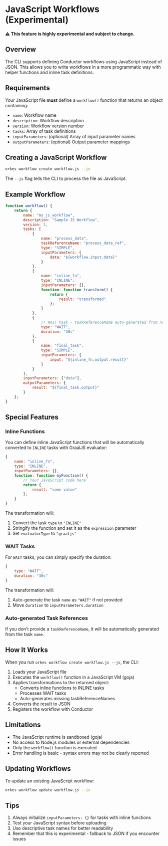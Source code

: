 # JavaScript Workflows (Experimental)

⚠️ **This feature is highly experimental and subject to change.**

## Overview

The CLI supports defining Conductor workflows using JavaScript instead of JSON. This allows you to write workflows in a more programmatic way with helper functions and inline task definitions.

## Requirements

Your JavaScript file **must** define a `workflow()` function that returns an object containing:
- `name`: Workflow name
- `description`: Workflow description
- `version`: Workflow version number
- `tasks`: Array of task definitions
- `inputParameters`: (optional) Array of input parameter names
- `outputParameters`: (optional) Output parameter mappings

## Creating a JavaScript Workflow

```bash
orkes workflow create workflow.js --js
```

The `--js` flag tells the CLI to process the file as JavaScript.

## Example Workflow

```javascript
function workflow() {
    return {
        name: "my_js_workflow",
        description: "Sample JS Workflow",
        version: 1,
        tasks: [
            {
                name: "process_data",
                taskReferenceName: "process_data_ref",
                type: "SIMPLE",
                inputParameters: {
                    data: "${workflow.input.data}"
                }
            },
            {
                name: "inline_fn",
                type: "INLINE",
                inputParameters: {},
                function: function transform() {
                    return {
                        result: "transformed"
                    };
                }
            },
            {
                // WAIT task - taskReferenceName auto-generated from name
                type: "WAIT",
                duration: "30s"
            },
            {
                name: "final_task",
                type: "SIMPLE",
                inputParameters: {
                    input: "${inline_fn.output.result}"
                }
            }
        ],
        inputParameters: ["data"],
        outputParameters: {
            result: "${final_task.output}"
        }
    };
}
```

## Special Features

### Inline Functions

You can define inline JavaScript functions that will be automatically converted to `INLINE` tasks with GraalJS evaluator:

```javascript
{
    name: "inline_fn",
    type: "INLINE",
    inputParameters: {},
    function: function myFunction() {
        // Your JavaScript code here
        return {
            result: "some value"
        };
    }
}
```

The transformation will:
1. Convert the task `type` to `"INLINE"`
2. Stringify the function and set it as the `expression` parameter
3. Set `evaluatorType` to `"graaljs"`

### WAIT Tasks

For `WAIT` tasks, you can simply specify the duration:

```javascript
{
    type: "WAIT",
    duration: "30s"
}
```

The transformation will:
1. Auto-generate the task `name` as `"WAIT"` if not provided
2. Move `duration` to `inputParameters.duration`

### Auto-generated Task References

If you don't provide a `taskReferenceName`, it will be automatically generated from the task `name`.

## How It Works

When you run `orkes workflow create workflow.js --js`, the CLI:

1. Loads your JavaScript file
2. Executes the `workflow()` function in a JavaScript VM (goja)
3. Applies transformations to the returned object:
   - Converts inline functions to INLINE tasks
   - Processes WAIT tasks
   - Auto-generates missing taskReferenceNames
4. Converts the result to JSON
5. Registers the workflow with Conductor

## Limitations

- The JavaScript runtime is sandboxed (goja)
- No access to Node.js modules or external dependencies
- Only the `workflow()` function is executed
- Error handling is basic - syntax errors may not be clearly reported

## Updating Workflows

To update an existing JavaScript workflow:

```bash
orkes workflow update workflow.js --js
```

## Tips

1. Always initialize `inputParameters: {}` for tasks with inline functions
2. Test your JavaScript syntax before uploading
3. Use descriptive task names for better readability
4. Remember that this is experimental - fallback to JSON if you encounter issues
